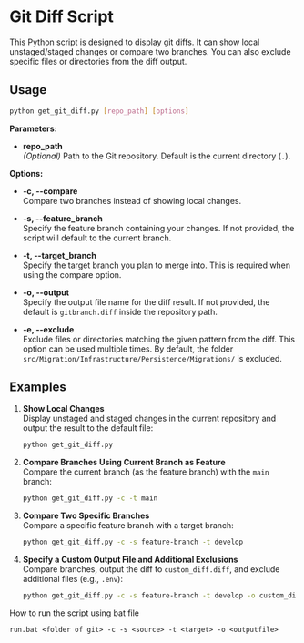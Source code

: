 # Git Diff Script

This Python script is designed to display git diffs. It can show local unstaged/staged changes or compare two branches. You can also exclude specific files or directories from the diff output.

## Usage

```bash
python get_git_diff.py [repo_path] [options]
```

**Parameters:**

- **repo_path**  
  _(Optional)_ Path to the Git repository. Default is the current directory (`.`).

**Options:**

- **-c, --compare**  
  Compare two branches instead of showing local changes.

- **-s, --feature_branch**  
  Specify the feature branch containing your changes. If not provided, the script will default to the current branch.

- **-t, --target_branch**  
  Specify the target branch you plan to merge into. This is required when using the compare option.

- **-o, --output**  
  Specify the output file name for the diff result. If not provided, the default is `gitbranch.diff` inside the repository path.

- **-e, --exclude**  
  Exclude files or directories matching the given pattern from the diff. This option can be used multiple times. By default, the folder `src/Migration/Infrastructure/Persistence/Migrations/` is excluded.

## Examples

1. **Show Local Changes**  
   Display unstaged and staged changes in the current repository and output the result to the default file:
   ```bash
   python get_git_diff.py
   ```

2. **Compare Branches Using Current Branch as Feature**  
   Compare the current branch (as the feature branch) with the `main` branch:
   ```bash
   python get_git_diff.py -c -t main
   ```

3. **Compare Two Specific Branches**  
   Compare a specific feature branch with a target branch:
   ```bash
   python get_git_diff.py -c -s feature-branch -t develop
   ```

4. **Specify a Custom Output File and Additional Exclusions**  
   Compare branches, output the diff to `custom_diff.diff`, and exclude additional files (e.g., `.env`):
   ```bash
   python get_git_diff.py -c -s feature-branch -t develop -o custom_diff.diff -e .env
   ```

How to run the script using bat file
```
run.bat <folder of git> -c -s <source> -t <target> -o <outputfile>
```